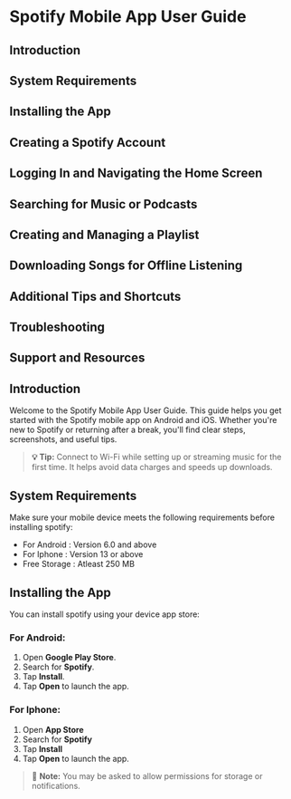 # Spotify Mobile App User Guide
## Introduction
## System Requirements
## Installing the App
## Creating a Spotify Account
## Logging In and Navigating the Home Screen
## Searching for Music or Podcasts
## Creating and Managing a Playlist
## Downloading Songs for Offline Listening
## Additional Tips and Shortcuts
## Troubleshooting
## Support and Resources

## Introduction
Welcome to the Spotify Mobile App User Guide. This guide helps you get started with the Spotify mobile app on Android and iOS. Whether you're new to Spotify or returning after a break, you'll find clear steps, screenshots, and useful tips.
>**💡 Tip:** Connect to Wi-Fi while setting up or streaming music for the first time. It helps avoid data charges and speeds up downloads.

## System Requirements

Make sure your mobile device meets the following requirements before installing spotify:

- For Android  : Version 6.0 and above
- For Iphone   : Version 13 or above
- Free Storage : Atleast 250 MB

## Installing the App

You can install spotify using your device app store: 

### For Android:
1. Open **Google Play Store**.
2. Search for **Spotify**.
3. Tap **Install**.
4. Tap **Open** to launch the app.

### For Iphone:
1. Open **App Store**
2. Search for **Spotify**
3. Tap **Install**
4. Tap **Open** to launch the app.

>📌 **Note:** You may be asked to allow permissions for storage or notifications.
